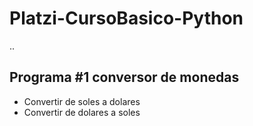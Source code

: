 # Platzi-CursoBasico-Python

..

## Programa #1 conversor de monedas
- Convertir de soles a dolares
- Convertir de dolares a soles